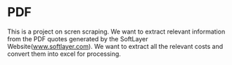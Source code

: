 # PDF
This is a project on scren scraping. We want to extract relevant information from the PDF quotes generated by the SoftLayer Website(www.softlayer.com).
We want to extract all the relevant costs and convert them into excel for processing.

